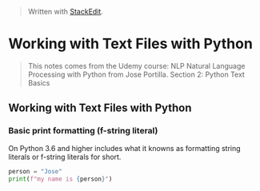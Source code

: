 > Written with [StackEdit](https://stackedit.io/).

# Working with Text Files with Python
> This notes comes from the Udemy course: NLP Natural Language Processing with Python from Jose Portilla. Section 2: Python Text Basics

## Working with Text Files with Python

### Basic print formatting (f-string literal)
On Python 3.6 and higher includes what it knowns as formatting string literals or f-string literals for short.
```python
person = "Jose"
print(f"my name is {person}")
```

<!--stackedit_data:
eyJoaXN0b3J5IjpbLTcxMTk1OTk5Nl19
-->